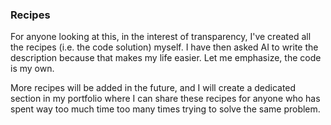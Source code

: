 ### Recipes

For anyone looking at this, in the interest of transparency, I've created all the recipes (i.e. the code solution) myself. I have then asked AI to write the description because that makes my life easier. Let me emphasize, the code is my own.

More recipes will be added in the future, and I will create a dedicated section in my portfolio where I can share these recipes for anyone who has spent way too much time too many times trying to solve the same problem.

